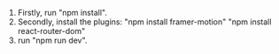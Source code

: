 1. Firstly, run "npm install".
2. Secondly, install the plugins: "npm install framer-motion"
                                  "npm install react-router-dom"
3. run "npm run dev".